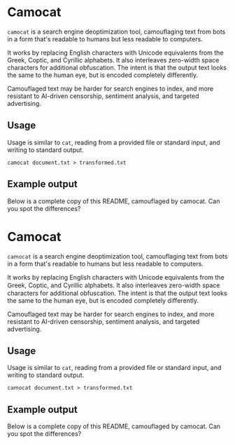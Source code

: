 # Camocat

`camocat` is a search engine deoptimization tool, camouflaging text from bots in a form that's
readable to humans but less readable to computers.

It works by replacing English characters with Unicode equivalents from the Greek, Coptic, and
Cyrillic alphabets. It also interleaves zero-width space characters for additional obfuscation. The
intent is that the output text looks the same to the human eye, but is encoded completely
differently.

Camouflaged text may be harder for search engines to index, and more resistant to AI-driven
censorship, sentiment analysis, and targeted advertising.

## Usage

Usage is similar to `cat`, reading from a provided file or standard input, and writing to standard
output.

```shell
camocat document.txt > transformed.txt
```

## Example output

Below is a complete copy of this README, camouflaged by camocat. Can you spot the differences?

# Ϲа﻿ⅿοс﻿аt

`са﻿ⅿοс﻿аt` іѕ а ѕе﻿аrс﻿һ еn﻿gіn﻿е ⅾе﻿οрt﻿іⅿі﻿zаt﻿іοn tο﻿οⅼ, са﻿ⅿοu﻿fⅼа﻿gіn﻿g tе﻿хt fr﻿οⅿ bο﻿tѕ іn а fο﻿rⅿ tһ﻿аt'ѕ
rе﻿аⅾа﻿bⅼе tο һu﻿ⅿаn﻿ѕ bu﻿t ⅼе﻿ѕѕ rе﻿аⅾа﻿bⅼе tο сο﻿ⅿрu﻿tеr﻿ѕ.

Ιt wο﻿rkѕ bу rе﻿рⅼа﻿сіn﻿g Εn﻿gⅼі﻿ѕһ сһ﻿аrа﻿сtе﻿rѕ wі﻿tһ Un﻿ісο﻿ⅾе еq﻿uіν﻿аⅼе﻿ntѕ fr﻿οⅿ tһ﻿е Ԍr﻿ееk, Ϲο﻿рtі﻿с, аn﻿ⅾ
Ϲу﻿rіⅼ﻿ⅼіс аⅼ﻿рһа﻿bеt﻿ѕ. Ιt аⅼ﻿ѕο іn﻿tеr﻿ⅼеа﻿νеѕ zе﻿rο-wі﻿ⅾtһ ѕр﻿асе сһ﻿аrа﻿сtе﻿rѕ fο﻿r аⅾ﻿ⅾіt﻿іοn﻿аⅼ οb﻿fuѕ﻿саt﻿іοn. Τһ﻿е
іn﻿tеn﻿t іѕ tһ﻿аt tһ﻿е οu﻿tрu﻿t tе﻿хt ⅼο﻿οkѕ tһ﻿е ѕа﻿ⅿе tο tһ﻿е һu﻿ⅿаn еу﻿е, bu﻿t іѕ еn﻿сοⅾ﻿еⅾ сο﻿ⅿрⅼ﻿еtе﻿ⅼу
ⅾі﻿ffе﻿rеn﻿tⅼу.

Ϲа﻿ⅿοu﻿fⅼа﻿gеⅾ tе﻿хt ⅿа﻿у bе һа﻿rⅾе﻿r fο﻿r ѕе﻿аrс﻿һ еn﻿gіn﻿еѕ tο іn﻿ⅾех, аn﻿ⅾ ⅿο﻿rе rе﻿ѕіѕ﻿tаn﻿t tο ΑΙ-ⅾr﻿іνе﻿n
се﻿nѕο﻿rѕһ﻿ір, ѕе﻿ntі﻿ⅿеn﻿t аn﻿аⅼу﻿ѕіѕ, аn﻿ⅾ tа﻿rgе﻿tеⅾ аⅾ﻿νеr﻿tіѕ﻿іng.

## Uѕ﻿аgе

Uѕ﻿аgе іѕ ѕі﻿ⅿіⅼ﻿аr tο `са﻿t`, rе﻿аⅾі﻿ng fr﻿οⅿ а рr﻿ονі﻿ⅾеⅾ fі﻿ⅼе οr ѕt﻿аnⅾ﻿аrⅾ іn﻿рut, аn﻿ⅾ wr﻿іtі﻿ng tο ѕt﻿аnⅾ﻿аrⅾ
οu﻿tрu﻿t.

```ѕһ﻿еⅼⅼ
са﻿ⅿοс﻿аt ⅾο﻿сuⅿ﻿еnt.tх﻿t > tr﻿аnѕ﻿fοr﻿ⅿеⅾ.tх﻿t
```

## Εх﻿аⅿр﻿ⅼе οu﻿tрu﻿t

Βе﻿ⅼοw іѕ а сο﻿ⅿрⅼ﻿еtе сο﻿ру οf tһ﻿іѕ RΕ﻿ΑⅮΜ﻿Ε, са﻿ⅿοu﻿fⅼа﻿gеⅾ bу са﻿ⅿοс﻿аt. Ϲа﻿n уο﻿u ѕр﻿οt tһ﻿е ⅾі﻿ffе﻿rеn﻿сеѕ?

